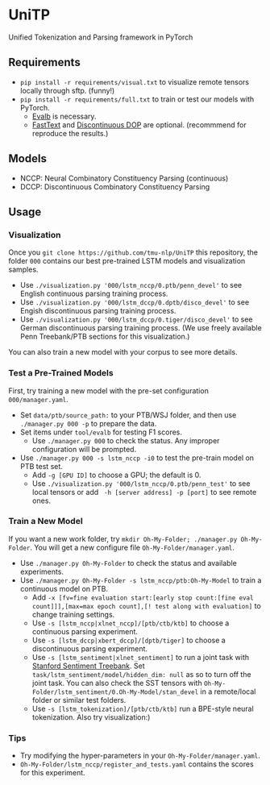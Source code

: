 # UniTP
Unified Tokenization and Parsing framework in PyTorch

## Requirements
- `pip install -r requirements/visual.txt` to visualize remote tensors locally through sftp. (funny!)
- `pip install -r requirements/full.txt` to train or test our models with PyTorch.
  - [Evalb](https://nlp.cs.nyu.edu/evalb/) is necessary.
  - [FastText](https://fasttext.cc/) and [Discontinuous DOP](https://github.com/andreasvc/disco-dop) are optional.
  (recommmend for reproduce the results.)

## Models
- NCCP: Neural Combinatory Constituency Parsing (continuous)
- DCCP: Discontinuous Combinatory Constituency Parsing

## Usage

### Visualization
Once you `git clone https://github.com/tmu-nlp/UniTP` this repository, the folder `000` contains
our best pre-trained LSTM models and visualization samples.

- Use `./visualization.py '000/lstm_nccp/0.ptb/penn_devel'` to see English continuous parsing training process.
- Use `./visualization.py '000/lstm_dccp/0.dptb/disco_devel'` to see Engish discontinuous parsing training process.
- Use `./visualization.py '000/lstm_dccp/0.tiger/disco_devel'` to see German discontinuous parsing training process.
(We use freely available Penn Treebank/PTB sections for this visualization.)

You can also train a new model with your corpus to see more details.

### Test a Pre-Trained Models
First, try training a new model with the pre-set configuration `000/manager.yaml`.
- Set `data/ptb/source_path:` to your PTB/WSJ folder, and then use `./manager.py 000 -p` to prepare the data.
- Set items under `tool/evalb` for testing F1 scores.
  - Use `./manager.py 000` to check the status. Any improper configuration will be prompted.
- Use `./manager.py 000 -s lstm_nccp -i0` to test the pre-train model on PTB test set.
  - Add `-g [GPU ID]` to choose a GPU; the default is 0.
  - Use `./visualization.py '000/lstm_nccp/0.ptb/penn_test'` to see local tensors or add ` -h [server address] -p [port]` to see remote ones.

### Train a New Model
If you want a new work folder, try `mkdir Oh-My-Folder; ./manager.py Oh-My-Folder`. You will get a new configure file `Oh-My-Folder/manager.yaml`.
- Use `./manager.py Oh-My-Folder` to check the status and available experiments.
- Use `./manager.py Oh-My-Folder -s lstm_nccp/ptb:Oh-My-Model` to train a continuous model on PTB.
  - Add `-x [fv=fine evaluation start:[early stop count:[fine eval count]]],[max=max epoch count],[! test along with evaluation]` to change training settings.
  - Use `-s [lstm_nccp|xlnet_nccp]/[ptb/ctb/ktb]` to choose a continuous parsing experiment.
  - Use `-s [lstm_dccp|xbert_dccp]/[dptb/tiger]` to choose a discontinuous parsing experiment.
  - Use `-s [lstm_sentiment|xlnet_sentiment]` to run a joint task with [Stanford Sentiment Treebank](https://nlp.stanford.edu/sentiment/treebank.html). Set `task/lstm_sentiment/model/hidden_dim: null` as so to turn off the joint task. You can also check the SST tensors with `Oh-My-Folder/lstm_sentiment/0.Oh-My-Model/stan_devel` in a remote/local folder or similar test folders.
  - Use `-s [lstm_tokenization]/[ptb/ctb/ktb]` run a BPE-style neural tokenization. Also try visualization:)

### Tips
- Try modifying the hyper-parameters in your `Oh-My-Folder/manager.yaml`.
- `Oh-My-Folder/lstm_nccp/register_and_tests.yaml` contains the scores for this experiment.